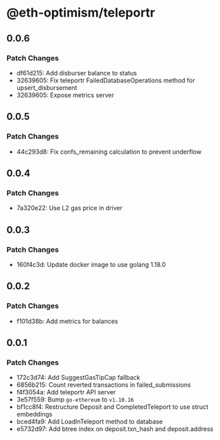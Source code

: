 # @eth-optimism/teleportr

## 0.0.6

### Patch Changes

- df61d215: Add disburser balance to status
- 32639605: Fix teleportr FailedDatabaseOperations method for upsert_disbursement
- 32639605: Expose metrics server

## 0.0.5

### Patch Changes

- 44c293d8: Fix confs_remaining calculation to prevent underflow

## 0.0.4

### Patch Changes

- 7a320e22: Use L2 gas price in driver

## 0.0.3

### Patch Changes

- 160f4c3d: Update docker image to use golang 1.18.0

## 0.0.2

### Patch Changes

- f101d38b: Add metrics for balances

## 0.0.1

### Patch Changes

- 172c3d74: Add SuggestGasTipCap fallback
- 6856b215: Count reverted transactions in failed_submissions
- f4f3054a: Add teleportr API server
- 3e57f559: Bump `go-ethereum` to `v1.10.16`
- bf1cc8f4: Restructure Deposit and CompletedTeleport to use struct embeddings
- bced4fa9: Add LoadInTeleport method to database
- e5732d97: Add btree index on deposit.txn_hash and deposit.address
